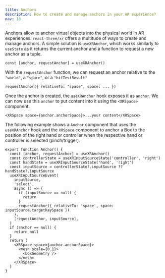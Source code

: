 ```yaml
---
title: Anchors
description: How to create and manage anchors in your AR experience?
nav: 18
---
```


Anchors allow to anchor virtual objects into the physical world in AR experiences. `react-three/xr` offers a multitude of ways to create and manage anchors. A simple solution is `useXRAnchor`, which works similarly to `useState` as it returns the current anchor and a function to request a new anchor as a tuple.

```tsx
const [anchor, requestAnchor] = useXRAnchor()
```

With the `requestAnchor` function, we can request an anchor relative to the `"world"`, a `"space"`, or a `"hitTestResult"`

```tsx
requestAnchor({ relativeTo: "space", space: ... })
```

Once the anchor is created, the `useXRAnchor` hook exposes it as `anchor`. We can now use this `anchor` to put content into it using the `<XRSpace>` component.

```tsx
<XRSpace space={anchor.anchorSpace}>...your content</XRSpace>
```

The following example shows a `Anchor` component that uses the `useXRAnchor` hook and the `XRSpace` component to anchor a Box to the position of the right hand or controller when the respective hand or controller is selected (pinch/trigger).

```tsx
export function Anchor() {
  const [anchor, requestAnchor] = useXRAnchor()
  const controllerState = useXRInputSourceState('controller', 'right')
  const handState = useXRInputSourceState('hand', 'right')
  const inputSource = controllerState?.inputSource ?? handState?.inputSource
  useXRInputSourceEvent(
    inputSource,
    'select',
    async () => {
      if (inputSource == null) {
        return
      }
      requestAnchor({ relativeTo: 'space', space: inputSource.targetRaySpace })
    },
    [requestAnchor, inputSource],
  )
  if (anchor == null) {
    return null
  }
  return (
    <XRSpace space={anchor.anchorSpace}>
      <mesh scale={0.1}>
        <boxGeometry />
      </mesh>
    </XRSpace>
  )
}
```
